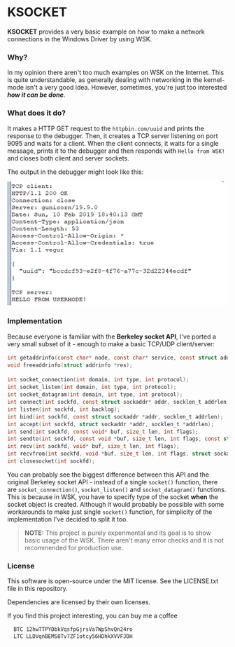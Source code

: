 # KSOCKET

**KSOCKET** provides a very basic example on how to make a network connections
in the Windows Driver by using WSK.

### Why?

In my opinion there aren't too much examples on WSK on the Internet.  This is
quite understandable, as generally dealing with networking in the kernel-mode
isn't a very good idea.  However, sometimes, you're just too interested _**how it can be done**_.

### What does it do?

It makes a HTTP GET request to the `httpbin.com/uuid` and prints the response
to the debugger.  Then, it creates a TCP server listening on port 9095 and waits
for a client.  When the client connects, it waits for a single message, prints
it to the debugger and then responds with `Hello from WSK!` and closes both
client and server sockets.

The output in the debugger might look like this:

![windbg](img/windbg.png)

### Implementation

Because everyone is familiar with the **Berkeley socket API**, I've ported
a very small subset of it - enough to make a basic TCP/UDP client/server:

```c
int getaddrinfo(const char* node, const char* service, const struct addrinfo* hints, struct addrinfo** res);
void freeaddrinfo(struct addrinfo *res);

int socket_connection(int domain, int type, int protocol);
int socket_listen(int domain, int type, int protocol);
int socket_datagram(int domain, int type, int protocol);
int connect(int sockfd, const struct sockaddr* addr, socklen_t addrlen);
int listen(int sockfd, int backlog);
int bind(int sockfd, const struct sockaddr *addr, socklen_t addrlen);
int accept(int sockfd, struct sockaddr *addr, socklen_t *addrlen);
int send(int sockfd, const void* buf, size_t len, int flags);
int sendto(int sockfd, const void *buf, size_t len, int flags, const struct sockaddr *dest_addr, socklen_t addrlen);
int recv(int sockfd, void* buf, size_t len, int flags);
int recvfrom(int sockfd, void *buf, size_t len, int flags, struct sockaddr *src_addr, socklen_t *addrlen);
int closesocket(int sockfd);
```

You can probably see the biggest difference between this API and the original Berkeley
socket API - instead of a single `socket()` function, there are `socket_connection()`,
`socket_listen()` and `socket_datagram()` functions.  This is because in WSK, you
have to specify type of the socket **when** the socket object is created.  Although
it would probably be possible with some workarounds to make just single `socket()` function,
for simplicity of the implementation I've decided to split it too.

> **NOTE:** This project is purely experimental and its goal is to show basic
> usage of the WSK. There aren't many error checks and it is not recommended
> for production use.

### License

This software is open-source under the MIT license. See the LICENSE.txt file in this repository.

Dependencies are licensed by their own licenses.

If you find this project interesting, you can buy me a coffee

```
  BTC 12hwTTPYDbkVqsfpGjrsVa7WpShvQn24ro
  LTC LLDVqnBEMS8Tv7ZF1otcy56HDhkXVVFJDH
```

[wsk-msdn]: <https://docs.microsoft.com/en-us/windows-hardware/drivers/network/introduction-to-winsock-kernel>
[wsk-http]: <https://github.com/reinhardvz/afdmjhk/blob/master/WSK/Samples/wsksample/wsksample.c>
[wsk-echosrv]: <https://github.com/Microsoft/Windows-driver-samples/tree/master/network/wsk/echosrv>